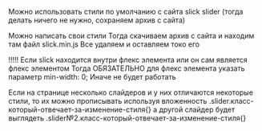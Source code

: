 Можно использовать стили по умолчанию с сайта slick slider
(тогда делать ничего не нужно, сохраняем архив с сайта)


Можно написать свои стили
Тогда скачиваем архив с сайта и  находим там файл slick.min.js
Все удаляем и оставляем токо его

!!!!!
Если slick находится внутри флекс элемента или он сам является флекс элементом
Тогда ОБЯЗАТЕЛЬНО для флекс элемента указать параметр min-width: 0;
Иначе не будет работать


Если на странице несколько слайдеров и у них отличаются некоторые стили, то их можно прописывать используя вложенность .slider.класс-который-отвечает-за-изменение-стиля{}
а другой слайдер будет выглядеть .slider№2.класс-который-отвечает-за-изменение-стиля{}